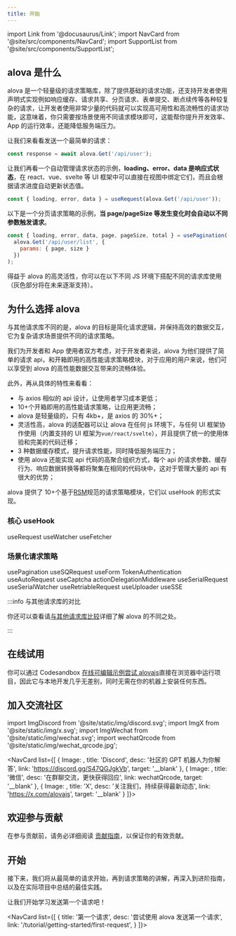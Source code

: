 ```yaml
---
title: 开始
---
```


import Link from '@docusaurus/Link';
import NavCard from '@site/src/components/NavCard';
import SupportList from '@site/src/components/SupportList';

## alova 是什么

alova 是一个轻量级的请求策略库，除了提供基础的请求功能，还支持开发者使用声明式实现例如响应缓存、请求共享、分页请求、表单提交、断点续传等各种较复杂的请求，让开发者使用非常少量的代码就可以实现高可用性和高流畅性的请求功能，这意味着，你只需要按场景使用不同请求模块即可，这能帮你提升开发效率、App 的运行效率，还能降低服务端压力。

让我们来看看发送一个最简单的请求：

```javascript
const response = await alova.Get('/api/user');
```

让我们再看一个自动管理请求状态的示例，**loading、error、data 是响应式状态**，在 react、vue、svelte 等 UI 框架中可以直接在视图中绑定它们，而且会根据请求进度自动更新状态值。

```javascript
const { loading, error, data } = useRequest(alova.Get('/api/user'));
```

以下是一个分页请求策略的示例，**当 page/pageSize 等发生变化时会自动以不同参数触发请求**。

```javascript
const { loading, error, data, page, pageSize, total } = usePagination((page, size) =>
  alova.Get('/api/user/list', {
    params: { page, size }
  })
);
```

得益于 alova 的高灵活性，你可以在以下不同 JS 环境下搭配不同的请求库使用（灰色部分将在未来逐渐支持）。

<SupportList showStatus></SupportList>

## 为什么选择 alova

与其他请求库不同的是，alova 的目标是简化请求逻辑，并保持高效的数据交互，它为复杂请求场景提供不同的请求策略。

我们为开发者和 App 使用者双方考虑，对于开发者来说，alova 为他们提供了简单的请求 api，和开箱即用的高性能请求策略模块，对于应用的用户来说，他们可以享受到 alova 的高性能数据交互带来的流畅体验。

此外，再从具体的特性来看看：

- 与 axios 相似的 api 设计，让使用者学习成本更低；
- 10+个开箱即用的高性能请求策略，让应用更流畅；
- alova 是轻量级的，只有 4kb+，是 axios 的 30%+；
- 灵活性高，alova 的适配器可以让 alova 在任何 js 环境下，与任何 UI 框架协作使用（内置支持的 UI 框架为`vue/react/svelte`），并且提供了统一的使用体验和完美的代码迁移；
- 3 种数据缓存模式，提升请求性能，同时降低服务端压力；
- 使用 alova 还能实现 api 代码的高聚合组织方式，每个 api 的请求参数、缓存行为、响应数据转换等都将聚集在相同的代码块中，这对于管理大量的 api 有很大的优势；

alova 提供了 10+个基于[RSM](/tutorial/others/rsm)规范的请求策略模块，它们以 useHook 的形式实现。

### 核心 useHook

<Link className="button button--secondary margin-bottom--xs" to="/tutorial/combine-framework/use-request">useRequest</Link>
<Link className="button button--secondary margin-bottom--xs" to="/tutorial/combine-framework/use-watcher">useWatcher</Link>
<Link className="button button--secondary margin-bottom--xs" to="/tutorial/combine-framework/use-fetcher">useFetcher</Link>

### 场景化请求策略

<Link className="button button--secondary margin-bottom--xs" to="/tutorial/strategy/usePagination">usePagination</Link>
<Link className="button button--secondary margin-bottom--xs" to="/tutorial/strategy/sensorless-data-interaction">useSQRequest</Link>
<Link className="button button--secondary margin-bottom--xs" to="/tutorial/strategy/useForm">useForm</Link>
<Link className="button button--secondary margin-bottom--xs" to="/tutorial/strategy/tokenAuthentication">TokenAuthentication</Link>
<Link className="button button--secondary margin-bottom--xs" to="/tutorial/strategy/useAutoRequest">useAutoRequest</Link>
<Link className="button button--secondary margin-bottom--xs" to="/tutorial/strategy/useCaptcha">useCaptcha</Link>
<Link className="button button--secondary margin-bottom--xs" to="/tutorial/strategy/actionDelegationMiddleware">actionDelegationMiddleware</Link>
<Link className="button button--secondary margin-bottom--xs" to="/tutorial/strategy/useSerialRequest">useSerialRequest</Link>
<Link className="button button--secondary margin-bottom--xs" to="/tutorial/strategy/useSerialWatcher">useSerialWatcher</Link>
<Link className="button button--secondary margin-bottom--xs" to="/tutorial/strategy/useRetriableRequest">useRetriableRequest</Link>
<Link className="button button--secondary margin-bottom--xs" to="/tutorial/strategy/useUploader">useUploader</Link>
<Link className="button button--secondary margin-bottom--xs" to="/tutorial/strategy/useSSE">useSSE</Link>

:::info 与其他请求库的对比

你还可以查看请[与其他请求库比较](/tutorial/others/comparison)详细了解 alova 的不同之处。

:::

## 在线试用

你可以通过 Codesandbox [在线可编辑示例尝试 alovajs](/category/examples)直接在浏览器中运行项目，因此它与本地开发几乎无差别，同时无需在你的机器上安装任何东西。

## 加入交流社区

import ImgDiscord from '@site/static/img/discord.svg';
import ImgX from '@site/static/img/x.svg';
import ImgWechat from '@site/static/img/wechat.svg';
import wechatQrcode from '@site/static/img/wechat_qrcode.jpg';

<NavCard list={[
{
Image: <ImgDiscord />,
title: 'Discord',
desc: '社区的 GPT 机器人为你解答',
link: 'https://discord.gg/S47QGJgkVb',
target: '__blank'
},
{
Image: <ImgWechat />,
title: '微信',
desc: '在群聊交流，更快获得回应',
link: wechatQrcode,
target: '__blank'
},
{
Image: <ImgX />,
title: 'X',
desc: '关注我们，持续获得最新动态',
link: 'https://x.com/alovajs',
target: '__blank'
}
]}></NavCard>

## 欢迎参与贡献

在参与贡献前，请务必详细阅读 [贡献指南](/contributing/overview)，以保证你的有效贡献。

## 开始

接下来，我们将从最简单的请求开始，再到请求策略的讲解，再深入到进阶指南，以及在实际项目中总结的最佳实践。

让我们开始学习发送第一个请求吧！

<NavCard list={[
{
title: '第一个请求',
desc: '尝试使用 alova 发送第一个请求',
link: '/tutorial/getting-started/first-request',
}
]}></NavCard>
